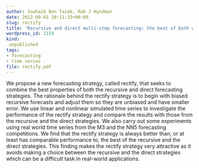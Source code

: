 ```yaml
---
author: Souhaib Ben Taieb, Rob J Hyndman
date: 2012-09-01 20:11:33+00:00
slug: rectify
title: 'Recursive and direct multi-step forecasting: the best of both worlds'
wordpress_id: 2159
kind:
 unpublished
tags:
- forecasting
- time series
file: rectify.pdf
---
```


We propose a new forecasting strategy, called rectify, that seeks to combine the best properties of both the recursive and direct forecasting strategies. The rationale behind the rectify strategy is to begin with biased recursive forecasts and adjust them so they are unbiased and have smaller error. We use linear and nonlinear simulated time series to investigate the performance of the rectify strategy and compare the results with those from the recursive and the direct strategies. We also carry out some experiments using real world time series from the M3 and the NN5 forecasting competitions. We find that the rectify strategy is always better than, or at least has comparable performance to, the best of the recursive and the direct strategies. This finding makes the rectify strategy very attractive as it avoids making a choice between the recursive and the direct strategies which can be a difficult task in real-world applications.


